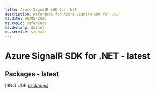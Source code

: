 ```yaml
---
title: Azure SignalR SDK for .NET
description: Reference for Azure SignalR SDK for .NET
ms.date: 06/05/2025
ms.topic: reference
ms.devlang: dotnet
ms.service: signalr
---
```

# Azure SignalR SDK for .NET - latest
## Packages - latest
[!INCLUDE [packages](signalr-index.md)]